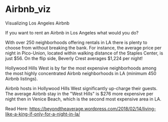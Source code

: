 # Airbnb_viz
Visualizing Los Angeles Airbnb 

If you want to rent an Airbnb in Los Angeles what would you do? 

With over 250 neighborhoods offering rentals in LA there is plenty to choose from without breaking the bank. For instance, the average price per night in Pico-Union, located within walking distance of the Staples Center, is just $56. On the flip side, Beverly Crest averages $1,224 per night! 

Hollywood Hills West is by far the most expensive neighborhoods among the most highly concentrated Airbnb neighborhoods in LA (minimum 450 Airbnb listings). 

Airbnb hosts in Hollywood Hills West significantly up-charge their guests. The average Airbnb stay in the "West Hills" is $276 more expensive per night then in Venice Beach, which is the second most expensive area in LA. 

Read Here: https://beyondtheaverage.wordpress.com/2018/02/14/living-like-a-king-if-only-for-a-night-in-la/
